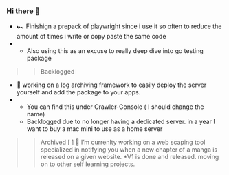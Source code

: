 ### Hi there 👋
 
- 🏎️ Finishign a prepack of playwright since i use it so often to reduce the amount of times i write or copy paste the same code
- - Also using this as an excuse to really deep dive into go testing package

>>Backlogged
- 🌱 working on a log archiving framework to easily deploy the server yourself and add the package to your apps.
- - You can find this under Crawler-Console ( I should change the name)
  - Backlogged due to no longer having a dedicated server.  in a year I want to buy a mac mini to use as a home server

>>Archived
[ ] 🔭 I’m currenlty working on a web scaping tool specialized in notifying you when a new chapter of a manga is released on a given website.
*V1 is done and released.  moving on to other self learning projects.

<!--
**NarukeAlpha/NarukeAlpha** is a ✨ _special_ ✨ repository because its `README.md` (this file) appears on your GitHub profile.

Here are some ideas to get you started:

- 🔭 I’m currently working on ...
- 🌱 I’m currently learning ...
- 👯 I’m looking to collaborate on ...
- 🤔 I’m looking for help with ...
- 💬 Ask me about ...
- 📫 How to reach me: ...
- 😄 Pronouns: ...
- ⚡ Fun fact: ...
-->

